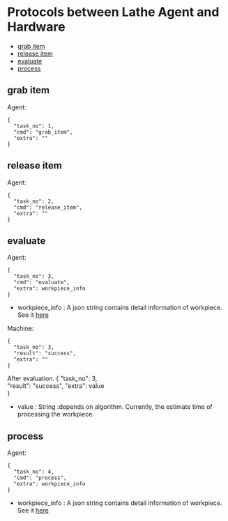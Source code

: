 # Protocols between Lathe Agent and Hardware

- [grab item](#grab-item)
- [release item](#release-item)
- [evaluate](#evaluate)
- [process](#process)


## grab item

Agent:
```json5
{
  "task_no": 1,  
  "cmd": "grab_item",      
  "extra": ""    
}
```


## release item

Agent:
```json5
{
  "task_no": 2,  
  "cmd": "release_item",      
  "extra": ""    
}
```


## evaluate

Agent:
```
{
  "task_no": 3,  
  "cmd": "evaluate",      
  "extra": workpiece_info
}
```
- workpiece_info : A json string contains detail information of workpiece. 
                   See it [here](../Orders/definition.md/#workpiece-info)

Machine:
```json5
{
  "task_no": 3,  
  "result": "success", 
  "extra": ""           
}
```

After evaluation.
{
  "task_no": 3,  
  "result": "success", 
  "extra": value           
}
- value : String :depends on algorithm. Currently, the estimate time of processing the workpiece.

## process

Agent:
```
{
  "task_no": 4,  
  "cmd": "process",      
  "extra": workpiece_info
}
```
- workpiece_info : A json string contains detail information of workpiece.
                   See it [here](../Orders/definition.md/#workpiece-info)



